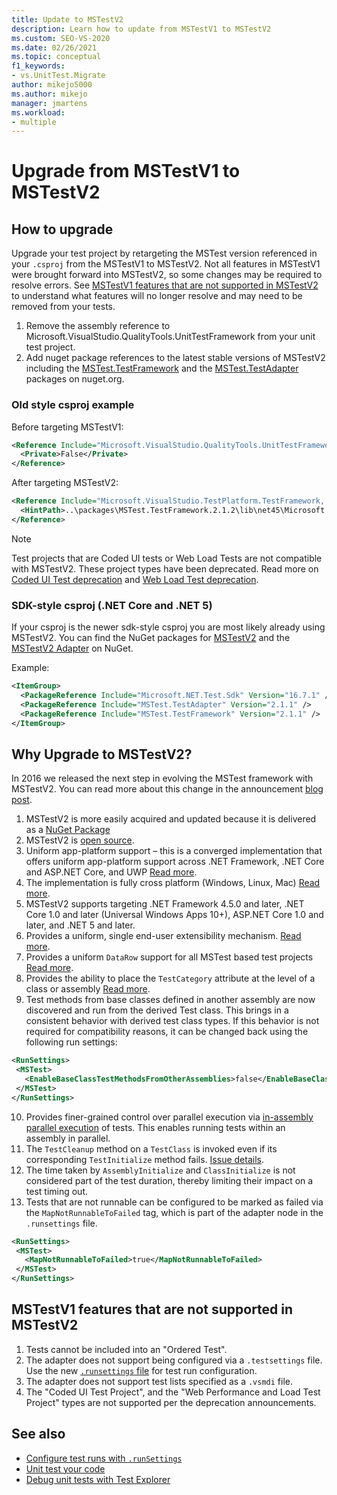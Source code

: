 ```yaml
---
title: Update to MSTestV2
description: Learn how to update from MSTestV1 to MSTestV2 
ms.custom: SEO-VS-2020
ms.date: 02/26/2021
ms.topic: conceptual
f1_keywords:
- vs.UnitTest.Migrate
author: mikejo5000
ms.author: mikejo
manager: jmartens
ms.workload:
- multiple
---
```


# Upgrade from MSTestV1 to MSTestV2

## How to upgrade

Upgrade your test project by retargeting the MSTest version referenced in your `.csproj` from the MSTestV1 to MSTestV2. Not all features in MSTestV1 were brought forward into MSTestV2, so some changes may be required to resolve errors. See [MSTestV1 features that are not supported in MSTestV2](#MSTestV1-features-that-are-not-supported-in-MSTestV2) to understand what features will no longer resolve and may need to be removed from your tests.

1. Remove the assembly reference to Microsoft.VisualStudio.QualityTools.UnitTestFramework from your unit test project.
2. Add nuget package references to the latest stable versions of MSTestV2 including the [MSTest.TestFramework](https://www.nuget.org/packages/MSTest.TestFramework) and the [MSTest.TestAdapter](https://www.nuget.org/packages/MSTest.TestAdapter/) packages on nuget.org.

### Old style csproj example

Before targeting MSTestV1:
```xml
<Reference Include="Microsoft.VisualStudio.QualityTools.UnitTestFramework, Version=10.0.0.0, Culture=neutral, PublicKeyToken=b03f5f7f11d50a3a, processorArchitecture=MSIL">
  <Private>False</Private>
</Reference>
```

After targeting MSTestV2:
```xml
<Reference Include="Microsoft.VisualStudio.TestPlatform.TestFramework, Version=14.0.0.0, Culture=neutral, PublicKeyToken=b03f5f7f11d50a3a, processorArchitecture=MSIL">
  <HintPath>..\packages\MSTest.TestFramework.2.1.2\lib\net45\Microsoft.VisualStudio.TestPlatform.TestFramework.dll</HintPath>
</Reference>
```

> [!NOTE]
> Test projects that are Coded UI tests or Web Load Tests are not compatible with MSTestV2. These project types have been deprecated. Read more on [Coded UI Test deprecation](https://devblogs.microsoft.com/devops/changes-to-coded-ui-test-in-visual-studio-2019/) and [Web Load Test deprecation](https://devblogs.microsoft.com/devops/cloud-based-load-testing-service-eol/).

### SDK-style csproj (.NET Core and .NET 5)

If your csproj is the newer sdk-style csproj you are most likely already using MSTestV2. You can find the NuGet packages for [MSTestV2](https://www.nuget.org/packages/MSTest.TestFramework) and the [MSTestV2 Adapter](https://www.nuget.org/packages/MSTest.TestAdapter/) on NuGet.

Example:
```xml
<ItemGroup>
  <PackageReference Include="Microsoft.NET.Test.Sdk" Version="16.7.1" />
  <PackageReference Include="MSTest.TestAdapter" Version="2.1.1" />
  <PackageReference Include="MSTest.TestFramework" Version="2.1.1" />
</ItemGroup>
```

## Why Upgrade to MSTestV2?

In 2016 we released the next step in evolving the MSTest framework with MSTestV2. You can read more about this change in the announcement [blog post](https://devblogs.microsoft.com/devops/taking-the-mstest-framework-forward-with-mstest-v2/).

1. MSTestV2 is more easily acquired and updated because it is delivered as a [NuGet Package](https://www.nuget.org/packages/MSTest.TestFramework/)
2. MSTestV2 is [open source](https://github.com/microsoft/testfx).
3. Uniform app-platform support – this is a converged implementation that offers uniform app-platform support across .NET Framework, .NET Core and ASP.NET Core, and UWP [Read more](https://blogs.msdn.microsoft.com/devops/2016/09/01/announcing-mstest-v2-framework-support-for-net-core-1-0-rtm/).
4. The implementation is fully cross platform (Windows, Linux, Mac) [Read more](https://blogs.msdn.microsoft.com/devops/2017/04/05/mstest-v2-is-open-source/).
5. MSTestV2 supports targeting .NET Framework 4.5.0 and later, .NET Core 1.0 and later (Universal Windows Apps 10+), ASP.NET Core 1.0 and later, and .NET 5 and later.
6. Provides a uniform, single end-user extensibility mechanism. [Read more](https://blogs.msdn.microsoft.com/devops/2017/07/18/extending-mstest-v2/).
7. Provides a uniform `DataRow` support for all MSTest based test projects [Read more](https://blogs.msdn.microsoft.com/devops/2017/02/25/mstest-v2-now-and-ahead/).
8. Provides the ability to place the `TestCategory` attribute at the level of a class or assembly [Read more](https://blogs.msdn.microsoft.com/devops/2017/02/25/mstest-v2-now-and-ahead/).
9. Test methods from base classes defined in another assembly are now discovered and run from the derived Test class. This brings in a consistent behavior with derived test class types. If this behavior is not required for compatibility reasons, it can be changed back using the following run settings:

```xml
<RunSettings>    
 <MSTest> 
   <EnableBaseClassTestMethodsFromOtherAssemblies>false</EnableBaseClassTestMethodsFromOtherAssemblies> 
 </MSTest> 
</RunSettings>
```

10. Provides finer-grained control over parallel execution via [in-assembly parallel execution](https://github.com/Microsoft/testfx-docs/blob/master/RFCs/004-In-Assembly-Parallel-Execution.md) of tests. This enables running tests within an assembly in parallel.
11. The `TestCleanup` method on a `TestClass` is invoked even if its corresponding `TestInitialize` method fails. [Issue details](https://github.com/Microsoft/testfx/issues/250).
12. The time taken by `AssemblyInitialize` and `ClassInitialize` is not considered part of the test duration, thereby limiting their impact on a test timing out.
13. Tests that are not runnable can be configured to be marked as failed via the `MapNotRunnableToFailed` tag, which is part of the adapter node in the `.runsettings` file.

```xml
<RunSettings>    
 <MSTest> 
   <MapNotRunnableToFailed>true</MapNotRunnableToFailed> 
 </MSTest> 
</RunSettings>
```

## MSTestV1 features that are not supported in MSTestV2

1.	Tests cannot be included into an "Ordered Test".
2.	The adapter does not support being configured via a `.testsettings` file. Use the new [`.runsettings` file](../test/configure-unit-tests-by-using-a-dot-runsettings-file.md) for test run configuration.
3.	The adapter does not support test lists specified as a `.vsmdi` file.
4.	The "Coded UI Test Project", and the "Web Performance and Load Test Project" types are not supported per the deprecation announcements.

## See also

- [Configure test runs with `.runSettings`](../test/configure-unit-tests-by-using-a-dot-runsettings-file.md)
- [Unit test your code](../test/unit-test-your-code.md)
- [Debug unit tests with Test Explorer](../test/debug-unit-tests-with-test-explorer.md)
